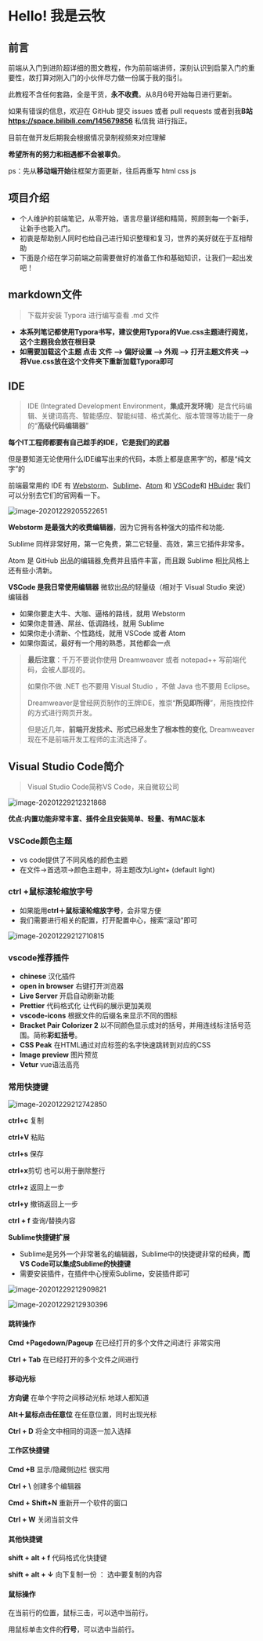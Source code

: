 # Hello! 我是云牧

## 前言

前端从入门到进阶超详细的图文教程，作为前前端讲师，深刻认识到启蒙入门的重要性，故打算对刚入门的小伙伴尽力做一份属于我的指引。

此教程不含任何套路，全是干货，**永不收费**。从8月6号开始每日进行更新。

如果有错误的信息，欢迎在 GitHub 提交 issues 或者 pull requests 或者到我**B站 https://space.bilibili.com/145679856** 私信我 进行指正。

目前在做开发后期我会根据情况录制视频来对应理解

**希望所有的努力和相遇都不会被辜负**。



ps：先从**移动端开始**往框架方面更新，往后再重写 html css js

## 项目介绍

- 个人维护的前端笔记，从零开始，语言尽量详细和精简，照顾到每一个新手，让新手也能入门。
- 初衷是帮助别人同时也给自己进行知识整理和复习，世界的美好就在于互相帮助
- 下面是介绍在学习前端之前需要做好的准备工作和基础知识，让我们一起出发吧！



## markdown文件

> 下载并安装 Typora 进行编写查看 .md 文件



- **本系列笔记都使用Typora书写，建议使用Typora的Vue.css主题进行阅览，这个主题我会放在根目录**
- **如需要加载这个主题  点击 文件 --> 偏好设置 --> 外观 --> 打开主题文件夹 --> 将Vue.css放在这个文件夹下重新加载Typora即可**



## IDE

> IDE (Integrated Development Environment，**集成开发环境**）是含代码编辑、关键词高亮、智能感应、智能纠错、格式美化、版本管理等功能于一身的“**高级代码编辑器**”

**每个IT工程师都要有自己趁手的IDE，它是我们的武器**

但是要知道无论使用什么IDE编写出来的代码，本质上都是底黑字”的，都是“纯文字”的

前端最常用的 IDE 有 [Webstorm](https://link.juejin.im/?target=https%3A%2F%2Fwww.jetbrains.com%2Fwebstorm%2F)、[Sublime](https://link.juejin.im/?target=https%3A%2F%2Fwww.sublimetext.com%2F)、[Atom](https://link.juejin.im/?target=https%3A%2F%2Fatom.io%2F) 和 [VSCode](https://link.juejin.im/?target=https%3A%2F%2Fcode.visualstudio.com%2F)和 [HBuider](https://www.dcloud.io/hbuilderx.html)  我们可以分别去它们的官网看一下。

![image-20201229205522651](https://i.loli.net/2020/12/29/V4svfA7xYr2cytP.png)

**Webstorm 是最强大的收费编辑器**，因为它拥有各种强大的插件和功能.

Sublime 同样非常好用，第一它免费，第二它轻量、高效，第三它插件非常多。

Atom 是 GitHub 出品的编辑器,免费并且插件丰富，而且跟 Sublime 相比风格上还有些小清新。

**VSCode 是我日常使用编辑器** 微软出品的轻量级（相对于 Visual Studio 来说）编辑器

- 如果你要走大牛、大咖、逼格的路线，就用 Webstorm
- 如果你走普通、屌丝、低调路线，就用 Sublime
- 如果你走小清新、个性路线，就用 VSCode 或者 Atom
- 如果你面试，最好有一个用的熟悉，其他都会一点



> **最后注意**：千万不要说你使用 Dreamweaver 或者 notepad++ 写前端代码，会被人鄙视的。
>
> 如果你不做 .NET 也不要用 Visual Studio ，不做 Java 也不要用 Eclipse。
>
> Dreamweaver是曾经网页制作的王牌IDE，推崇“**所见即所得**”，用拖拽控件的方式进行网页开发。
>
> 但是近几年，**前端开发技术、形式已经发生了根本性的变化**, Dreamweaver现在不是前端开发工程师的主流选择了。
>



## Visual Studio Code简介



> Visual Studio Code简称VS Code，来自微软公司

![image-20201229212321868](https://i.loli.net/2020/12/29/VTeFb5C2WL8MuQd.png)



**优点:内置功能非常丰富、插件全且安装简单、轻量、有MAC版本**



### VSCode颜色主题

- vs code提供了不同风格的颜色主题
- 在文件→首选项→颜色主题中，将主题改为Light+ (default light)



### ctrl +鼠标滚轮缩放字号

- 如果能用**ctrl＋鼠标滚轮缩放字号**，会非常方便
- 我们需要进行相关的配置，打开配置中心，搜索“滚动”即可

![image-20201229212710815](https://i.loli.net/2020/12/29/PqO53JoLysVt8um.png)



### vscode推荐插件

- **chinese** 汉化插件
- **open in browser** 右键打开浏览器
- **Live Server** 开启自动刷新功能
- **Prettier** 代码格式化 让代码的展示更加美观
- **vscode-icons** 根据文件的后缀名来显示不同的图标
- **Bracket Pair Colorizer 2** 以不同颜色显示成对的括号，并用连线标注括号范围。简称**彩虹括号**。
- **CSS Peak** 在HTML通过对应标签的名字快速跳转到对应的CSS
- **Image preview** 图片预览
- **Vetur**  vue语法高亮

### 常用快捷键

![image-20201229212742850](https://i.loli.net/2020/12/29/pSZRQHgixhzTNVE.png)

**ctrl+c** 复制

**ctrl+V** 粘贴

**ctrl+s** 保存

**ctrl+x**剪切 也可以用于删除整行

**ctrl+z** 返回上一步

**ctrl+y** 撤销返回上一步

**ctrl + f** 查询/替换内容



**Sublime快捷键扩展**

- Sublime是另外一个非常著名的编辑器，Sublime中的快捷键非常的经典，**而VS Code可以集成Sublime的快捷键**
- 需要安装插件，在插件中心搜索Sublime，安装插件即可

![image-20201229212909821](https://i.loli.net/2020/12/29/tDM72wrqhW6oklO.png)



![image-20201229212930396](https://i.loli.net/2020/12/29/cpWkAjHwRidFybJ.png)

#### 跳转操作

**Cmd +Pagedown/Pageup** 在已经打开的多个文件之间进行 非常实用

**Ctrl + Tab** 在已经打开的多个文件之间进行





#### 移动光标

**方向键** 在单个字符之间移动光标 地球人都知道

**Alt＋鼠标点击任意位** 在任意位置，同时出现光标

**Ctrl + D** 将全文中相同的词逐一加入选择



#### 工作区快捷键

**Cmd +B** 显示/隐藏侧边栏 很实用

**Ctrl + \\** 创建多个编辑器

**Cmd + Shift+N** 重新开一个软件的窗口

**Ctrl + W** 关闭当前文件



#### 其他快捷键

**shift + alt + f** 代码格式化快捷键

**shift + alt + ↓** 向下复制一份 ： 选中要复制的内容 



#### 鼠标操作

在当前行的位置，鼠标三击，可以选中当前行。

用鼠标单击文件的**行号**，可以选中当前行。









